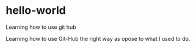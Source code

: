 # hello-world
Learning how to use git hub

Learning how to use Git-Hub the right way as opose to what I used to do.
